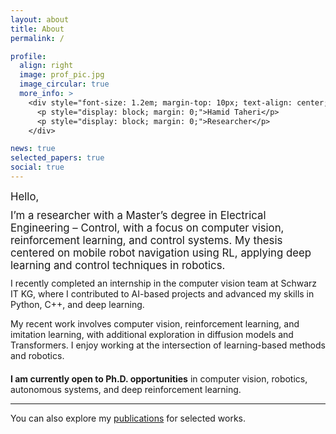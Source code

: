 ```yaml
---
layout: about
title: About
permalink: /

profile:
  align: right
  image: prof_pic.jpg
  image_circular: true
  more_info: >
    <div style="font-size: 1.2em; margin-top: 10px; text-align: center;">
      <p style="display: block; margin: 0;">Hamid Taheri</p>
      <p style="display: block; margin: 0;">Researcher</p>
    </div>

news: true
selected_papers: true
social: true
---
```


<div style="font-size: 1.2em; margin-top: 10px;">
  Hello,
</div>

<div style="font-size: 1.2em; margin-top: 10px;">
  I’m a researcher with a Master’s degree in Electrical Engineering – Control, with a focus on computer vision, reinforcement learning, and control systems. My thesis centered on mobile robot navigation using RL, applying deep learning and control techniques in robotics.
</div>

<p style="margin-top: 10px;">
  I recently completed an internship in the computer vision team at Schwarz IT KG, where I contributed to AI-based projects and advanced my skills in Python, C++, and deep learning.
</p>

<div style="margin-top: 10px;">
  My recent work involves computer vision, reinforcement learning, and imitation learning, with additional exploration in diffusion models and Transformers. I enjoy working at the intersection of learning-based methods and robotics.
</div>

<div style="margin-top: 20px;">
  <strong>I am currently open to Ph.D. opportunities</strong> in computer vision, robotics, autonomous systems, and deep reinforcement learning.
</div>

---

You can also explore my [publications](https://hamidthri.github.io/publications/) for selected works.
